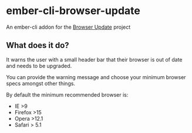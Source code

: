 # ember-cli-browser-update
An ember-cli addon for the [Browser Update](http://browser-update.org/ "Browser Update") project


## What does it do?
It warns the user with a small header bar that their browser is out of date and needs to be upgraded. 

You can provide the warning message and choose your minimum browser specs amongst other things. 

By default the minimum recommended browser is:
+ IE >9
+ Firefox >15
+ Opera >12.1
+ Safari > 5.1
